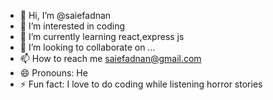 - 👋 Hi, I’m @saiefadnan
- 👀 I’m interested in coding
- 🌱 I’m currently learning react,express js
- 💞️ I’m looking to collaborate on ...
- 📫 How to reach me saiefadnan@gmail.com
- 😄 Pronouns: He
- ⚡ Fun fact: I love to do coding while listening horror stories

<!---
saiefadnan/saiefadnan is a ✨ special ✨ repository because its `README.md` (this file) appears on your GitHub profile.
You can click the Preview link to take a look at your changes.
--->
